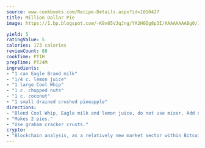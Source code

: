 ```yaml
---
source: www.cookbooks.com/Recipe-Details.aspx?id=1010427
title: Million Dollar Pie
image: https://1.bp.blogspot.com/-K9x65VJqJng/YA2H0Ig8p3I/AAAAAAAABg0/JRKr7ZzesxofwlGw6YudXad_aQn9BD52QCLcBGAsYHQ/s299/2.png

yield: 5
ratingValue: 5
calories: 173 calories
reviewCount: 88
cookTime: PT1H
prepTime: PT24M
ingredients:
- "1 can Eagle Brand milk"
- "1/4 c. lemon juice"
- "1 large Cool Whip"
- "1 c. chopped nuts"
- "1 c. coconut"
- "1 small drained crushed pineapple"
directions:
- "Blend Cool Whip, Eagle milk and lemon juice, do not use mixer. Add other ingredients."
- "Makes 2 pies."
- "Use graham cracker crusts."
crypto:
- "Blockchain analysis, as a relatively new market sector within Bitcoin, demonstrates the weakness of pseudonymity."
---
```

